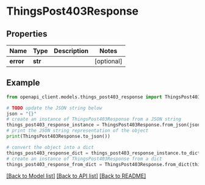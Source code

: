 # ThingsPost403Response


## Properties

Name | Type | Description | Notes
------------ | ------------- | ------------- | -------------
**error** | **str** |  | [optional] 

## Example

```python
from openapi_client.models.things_post403_response import ThingsPost403Response

# TODO update the JSON string below
json = "{}"
# create an instance of ThingsPost403Response from a JSON string
things_post403_response_instance = ThingsPost403Response.from_json(json)
# print the JSON string representation of the object
print(ThingsPost403Response.to_json())

# convert the object into a dict
things_post403_response_dict = things_post403_response_instance.to_dict()
# create an instance of ThingsPost403Response from a dict
things_post403_response_from_dict = ThingsPost403Response.from_dict(things_post403_response_dict)
```
[[Back to Model list]](../README.md#documentation-for-models) [[Back to API list]](../README.md#documentation-for-api-endpoints) [[Back to README]](../README.md)


